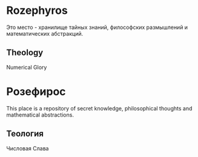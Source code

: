 # Rozephyros

Это место - хранилище тайных знаний, философских размышлений и математических абстракций.

## Theology

Numerical Glory

# Розефирос

This place is a repository of secret knowledge, philosophical thoughts and mathematical abstractions.

## Теология

Числовая Слава

